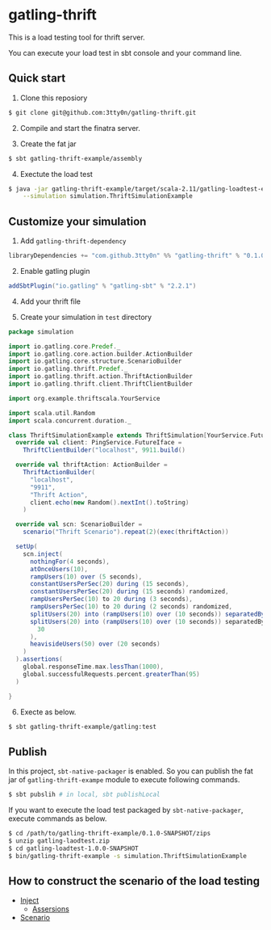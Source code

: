 # gatling-thrift

This is a load testing tool for thrift server.

You can execute your load test in sbt console and your command line.

## Quick start

1. Clone this reposiory

```bash
$ git clone git@github.com:3tty0n/gatling-thrift.git
```

2. Compile and start the finatra server.

3. Create the fat jar

```bash
$ sbt gatling-thrift-example/assembly
```

4. Exectute the load test

``` bash
$ java -jar gatling-thrift-example/target/scala-2.11/gatling-loadtest-example.jar \
    --simulation simulation.ThriftSimulationExample
```
  
## Customize your simulation

1. Add `gatling-thrift-dependency`

```scala
libraryDependencies += "com.github.3tty0n" %% "gatling-thrift" % "0.1.0-SNAPSHOT"
```

2. Enable gatling plugin

```scala
addSbtPlugin("io.gatling" % "gatling-sbt" % "2.2.1")
```

4. Add your thrift file

5. Create your simulation in `test` directory

``` scala
package simulation

import io.gatling.core.Predef._
import io.gatling.core.action.builder.ActionBuilder
import io.gatling.core.structure.ScenarioBuilder
import io.gatling.thrift.Predef._
import io.gatling.thrift.action.ThriftActionBuilder
import io.gatling.thrift.client.ThriftClientBuilder

import org.example.thriftscala.YourService

import scala.util.Random
import scala.concurrent.duration._

class ThriftSimulationExample extends ThriftSimulation[YourService.FutureIface] {
  override val client: PingService.FutureIface =
    ThriftClientBuilder("localhost", 9911.build()

  override val thriftAction: ActionBuilder =
    ThriftActionBuilder(
      "localhost",
      "9911",
      "Thrift Action",
      client.echo(new Random().nextInt().toString)
    )

  override val scn: ScenarioBuilder =
    scenario("Thrift Scenario").repeat(2)(exec(thriftAction))

  setUp(
    scn.inject(
      nothingFor(4 seconds),
      atOnceUsers(10),
      rampUsers(10) over (5 seconds),
      constantUsersPerSec(20) during (15 seconds),
      constantUsersPerSec(20) during (15 seconds) randomized,
      rampUsersPerSec(10) to 20 during (3 seconds),
      rampUsersPerSec(10) to 20 during (2 seconds) randomized,
      splitUsers(20) into (rampUsers(10) over (10 seconds)) separatedBy (10 seconds),
      splitUsers(20) into (rampUsers(10) over (10 seconds)) separatedBy atOnceUsers(
        30
      ),
      heavisideUsers(50) over (20 seconds)
    )
  ).assertions(
    global.responseTime.max.lessThan(1000),
    global.successfulRequests.percent.greaterThan(95)
  )

}
```

6. Execte as below.

``` bash
$ sbt gatling-thrift-example/gatling:test
```

## Publish

In this project, `sbt-native-packager` is enabled. So you can publish the fat jar of `gatling-thrift-exampe` module to execute following commands.

``` bash
$ sbt pubslih # in local, sbt publishLocal
```

If you want to execute the load test packaged by `sbt-native-packager`, execute commands as below.

``` bash
$ cd /path/to/gatling-thrift-example/0.1.0-SNAPSHOT/zips
$ unzip gatling-laodtest.zip
$ cd gatling-loadtest-1.0.0-SNAPSHOT
$ bin/gatling-thrift-example -s simulation.ThriftSimulationExample
```

## How to construct the scenario of the load testing

- [Inject](http://gatling.io/docs/current/general/simulation_setup/)
  - [Assersions](http://gatling.io/docs/current/general/assertions/#assertions)
- [Scenario](http://gatling.io/docs/current/general/scenario/)
